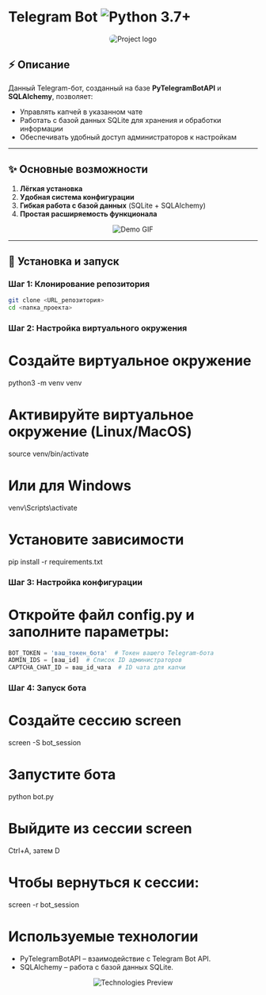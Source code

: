 # Telegram Bot <img src="https://img.shields.io/badge/Python-3.7%2B-blue.svg" alt="Python 3.7+"/>

<p align="center">
  <img src="https://via.placeholder.com/500x200?text=Telegram+Bot+Preview" alt="Project logo" style="border-radius:8px;"/>
</p>

## :zap: Описание
Данный Telegram-бот, созданный на базе **PyTelegramBotAPI** и **SQLAlchemy**, позволяет:
- Управлять капчей в указанном чате
- Работать с базой данных SQLite для хранения и обработки информации
- Обеспечивать удобный доступ администраторов к настройкам

---

## :sparkles: Основные возможности
1. **Лёгкая установка**  
2. **Удобная система конфигурации**  
3. **Гибкая работа с базой данных** (SQLite + SQLAlchemy)  
4. **Простая расширяемость функционала**

<p align="center">
  <img src="https://via.placeholder.com/400x200?text=Animated+Demo" alt="Demo GIF" />
</p>

---

## :rocket: Установка и запуск

### Шаг 1: Клонирование репозитория
```bash
git clone <URL_репозитория>
cd <папка_проекта>
```

### Шаг 2: Настройка виртуального окружения

# Создайте виртуальное окружение
python3 -m venv venv

# Активируйте виртуальное окружение (Linux/MacOS)
source venv/bin/activate

# Или для Windows
venv\Scripts\activate

# Установите зависимости
pip install -r requirements.txt


### Шаг 3: Настройка конфигурации
# Откройте файл config.py и заполните параметры:

```python
BOT_TOKEN = 'ваш_токен_бота'  # Токен вашего Telegram-бота
ADMIN_IDS = [ваш_id]  # Список ID администраторов
CAPTCHA_CHAT_ID = ваш_id_чата  # ID чата для капчи
```

### Шаг 4: Запуск бота

# Создайте сессию screen
screen -S bot_session

# Запустите бота
python bot.py

# Выйдите из сессии screen
Ctrl+A, затем D

# Чтобы вернуться к сессии:

screen -r bot_session

# Используемые технологии
- PyTelegramBotAPI – взаимодействие с Telegram Bot API.
- SQLAlchemy – работа с базой данных SQLite.

<p align="center"> <img src="https://via.placeholder.com/700x150?text=Technologies+Preview" alt="Technologies Preview" /> </p>
